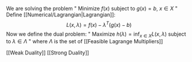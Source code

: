 We are solving the problem 
" Minimize $f(x)$ subject to $g(x)=b$, $x\in X$ "
Define [[Numerical/Lagrangian|Lagrangian]]:
$$L(x,\lambda)=f(x)-\lambda^T(g(x)-b)$$
Now we define the dual problem: 
" Maximize $h(\lambda)=\inf_{x\in X}L(x,\lambda)$ subject to $\lambda\in \Lambda$ "
where $\Lambda$ is the set of [[Feasible Lagrange Multipliers]]

[[Weak Duality]]
[[Strong Duality]]
